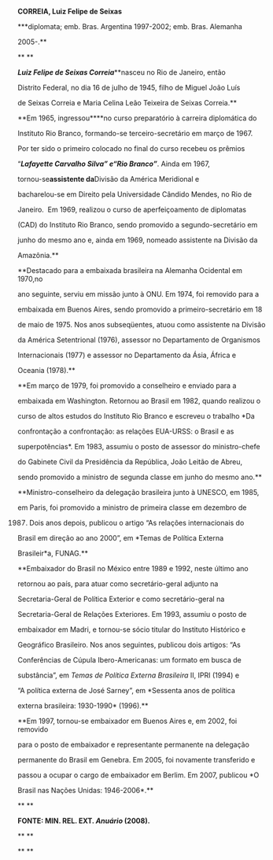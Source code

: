 **CORREIA, Luiz Felipe de Seixas**



**\*diplomata; emb. Bras. Argentina 1997-2002; emb. Bras. Alemanha

2005-.**



** **



***Luiz Felipe de Seixas Correia*****nasceu no Rio de Janeiro, então

Distrito Federal, no dia 16 de julho de 1945, filho de Miguel João Luís

de Seixas Correia e Maria Celina Leão Teixeira de Seixas Correia.**



**Em 1965, ingressou****no curso preparatório à carreira diplomática do

Instituto Rio Branco, formando-se terceiro-secretário em março de 1967.

Por ter sido o primeiro colocado no final do curso recebeu os prêmios

“****Lafayette Carvalho Silva” e*“*Rio Branco”****. Ainda em 1967,

tornou-se****assistente da****Divisão da América Meridional e

bacharelou-se em Direito pela Universidade Cândido Mendes, no Rio de

Janeiro.  Em 1969, realizou o curso de aperfeiçoamento de diplomatas

(CAD) do Instituto Rio Branco, sendo promovido a segundo-secretário em

junho do mesmo ano e, ainda em 1969, nomeado assistente na Divisão da

Amazônia.**



**Destacado para a embaixada brasileira na Alemanha Ocidental em 1970,no

ano seguinte, serviu em missão junto à ONU. Em 1974, foi removido para a

embaixada em Buenos Aires, sendo promovido a primeiro-secretário em 18

de maio de 1975. Nos anos subseqüentes, atuou como assistente na Divisão

da América Setentrional (1976), assessor no Departamento de Organismos

Internacionais (1977) e assessor no Departamento da Ásia, África e

Oceania (1978).**



**Em março de 1979, foi promovido a conselheiro e enviado para a

embaixada em Washington. Retornou ao Brasil em 1982, quando realizou o

curso de altos estudos do Instituto Rio Branco e escreveu o trabalho *Da

confrontação a confrontação: as relações EUA-URSS: o Brasil e as

superpotências*. Em 1983, assumiu o posto de assessor do ministro-chefe

do Gabinete Civil da Presidência da República, João Leitão de Abreu,

sendo promovido a ministro de segunda classe em junho do mesmo ano.**



**Ministro-conselheiro da delegação brasileira junto à UNESCO, em 1985,

em Paris, foi promovido a ministro de primeira classe em dezembro de

1987. Dois anos depois, publicou o artigo “As relações internacionais do

Brasil em direção ao ano 2000”, em *Temas de Política Externa

Brasileir*a, FUNAG.**



**Embaixador do Brasil no México entre 1989 e 1992, neste último ano

retornou ao país, para atuar como secretário-geral adjunto na

Secretaria-Geral de Política Exterior e como secretário-geral na

Secretaria-Geral de Relações Exteriores. Em 1993, assumiu o posto de

embaixador em Madri, e tornou-se sócio titular do Instituto Histórico e

Geográfico Brasileiro. Nos anos seguintes, publicou dois artigos: “As

Conferências de Cúpula Ibero-Americanas: um formato em busca de

substância”, em *Temas de Política Externa Brasileira* II, IPRI (1994) e

“A política externa de José Sarney”, em *Sessenta anos de política

externa brasileira: 1930-1990* (1996).**



**Em 1997, tornou-se embaixador em Buenos Aires e, em 2002, foi removido

para o posto de embaixador e representante permanente na delegação

permanente do Brasil em Genebra. Em 2005, foi novamente transferido e

passou a ocupar o cargo de embaixador em Berlim. Em 2007, publicou *O

Brasil nas Nações Unidas: 1946-2006*.**



** **



**FONTE: MIN. REL. EXT. *Anuário* (2008).**



** **



** **

